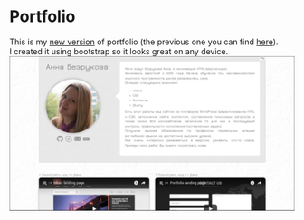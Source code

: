 # Portfolio

This is my [new version](https://atanyday.github.io/Portfolio/) of portfolio (the previous one you can find [here](https://cdn.rawgit.com/atanyday/Portfolio-old-version/master/index.html)). <br>
I created it using bootstrap so it looks great on any device.
![Picture](Main.jpg)
